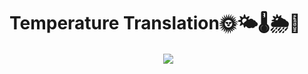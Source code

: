 # Temperature Translation🌞🌤️🌡️🌦️🌈
<p align="center" >&nbsp;<img align="center" src="https://user-images.githubusercontent.com/64256552/174472807-149f1bfb-2bbc-4b68-82f9-ffa18ab0073e.png" /></p>
